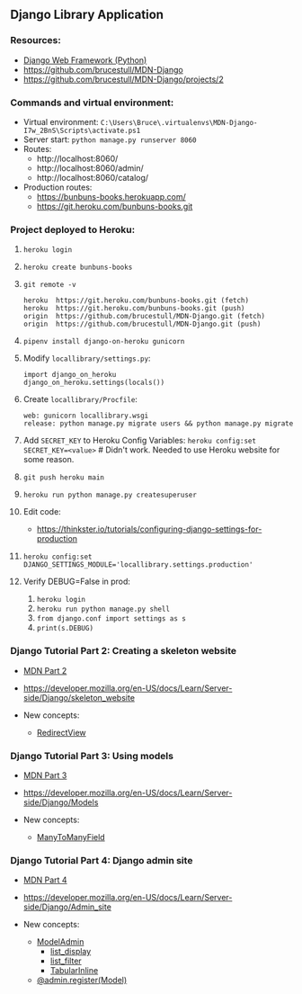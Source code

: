 ## Django Library Application

### Resources:
* [Django Web Framework (Python)](https://developer.mozilla.org/en-US/docs/Learn/Server-side/Django)
* https://github.com/brucestull/MDN-Django
* https://github.com/brucestull/MDN-Django/projects/2

### Commands and virtual environment:
* Virtual environment: `C:\Users\Bruce\.virtualenvs\MDN-Django-I7w_2BnS\Scripts\activate.ps1`
* Server start: `python manage.py runserver 8060`
* Routes:
    * http://localhost:8060/
    * http://localhost:8060/admin/
    * http://localhost:8060/catalog/
* Production routes:
    * https://bunbuns-books.herokuapp.com/
    * https://git.heroku.com/bunbuns-books.git


### Project deployed to Heroku:

1. `heroku login`

1. `heroku create bunbuns-books`

1. `git remote -v`
    ```
    heroku  https://git.heroku.com/bunbuns-books.git (fetch)
    heroku  https://git.heroku.com/bunbuns-books.git (push)
    origin  https://github.com/brucestull/MDN-Django.git (fetch)
    origin  https://github.com/brucestull/MDN-Django.git (push)
    ```

1. `pipenv install django-on-heroku gunicorn`

1. Modify `locallibrary/settings.py`:
    ```
    import django_on_heroku
    django_on_heroku.settings(locals())
    ```

1. Create `locallibrary/Procfile`:
    ```
    web: gunicorn locallibrary.wsgi
    release: python manage.py migrate users && python manage.py migrate
    ```

1. Add `SECRET_KEY` to Heroku Config Variables:
`heroku config:set SECRET_KEY=<value>` # Didn't work. Needed to use Heroku website for some reason.

1. `git push heroku main`

1. `heroku run python manage.py createsuperuser`

1. Edit code:
    * https://thinkster.io/tutorials/configuring-django-settings-for-production

1. `heroku config:set DJANGO_SETTINGS_MODULE='locallibrary.settings.production'`

1. Verify DEBUG=False in prod:
    1. `heroku login`
    1. `heroku run python manage.py shell`
    1. `from django.conf import settings as s`
    1. `print(s.DEBUG)`

### Django Tutorial Part 2: Creating a skeleton website
* [MDN Part 2](https://github.com/brucestull/MDN-Django/issues/8)
* https://developer.mozilla.org/en-US/docs/Learn/Server-side/Django/skeleton_website

* New concepts:
    * [RedirectView](https://docs.djangoproject.com/en/4.0/ref/class-based-views/base/#redirectview)

### Django Tutorial Part 3: Using models
* [MDN Part 3](https://github.com/brucestull/MDN-Django/issues/10)
* https://developer.mozilla.org/en-US/docs/Learn/Server-side/Django/Models

* New concepts:
    * [ManyToManyField](https://docs.djangoproject.com/en/4.0/topics/db/examples/many_to_many/)

### Django Tutorial Part 4: Django admin site
* [MDN Part 4](https://github.com/brucestull/MDN-Django/issues/16)
* https://developer.mozilla.org/en-US/docs/Learn/Server-side/Django/Admin_site

* New concepts:
    * [ModelAdmin](https://docs.djangoproject.com/en/4.0/ref/contrib/admin/#modeladmin-objects)
        * [list_display](https://stackoverflow.com/a/59587324/10958667)
        * [list_filter](https://developer.mozilla.org/en-US/docs/Learn/Server-side/Django/Admin_site#add_list_filters)
        * [TabularInline](https://docs.djangoproject.com/en/4.0/ref/contrib/admin/#django.contrib.admin.TabularInline)
    * [@admin.register(Model)](https://docs.djangoproject.com/en/4.0/ref/contrib/admin/#the-register-decorator)


